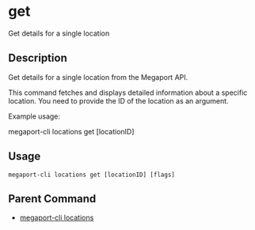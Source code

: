 # get

Get details for a single location

## Description

Get details for a single location from the Megaport API.

This command fetches and displays detailed information about a specific location.
You need to provide the ID of the location as an argument.

Example usage:

  megaport-cli locations get [locationID]



## Usage

```
megaport-cli locations get [locationID] [flags]
```



## Parent Command

* [megaport-cli locations](locations.md)







